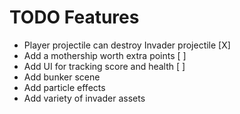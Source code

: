 # TODO Features

- Player projectile can destroy Invader projectile [X]
- Add a mothership worth extra points [ ]
- Add UI for tracking score and health [ ]
- Add bunker scene
- Add particle effects
- Add variety of invader assets
